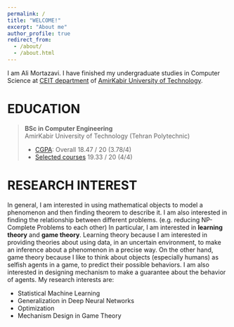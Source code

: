 ```yaml
---
permalink: /
title: "WELCOME!"
excerpt: "About me"
author_profile: true
redirect_from: 
  - /about/
  - /about.html
---
```

I am Ali Mortazavi. I have finished my undergraduate studies in Computer Science at [CEIT department](http://ceit.aut.ac.ir/autcms/home.htm?depurl=computer-engineering&lang=en) of [AmirKabir University of Technology](http://aut.ac.ir/aut/).
<br> 



EDUCATION
======
> **BSc in Computer Engineering** <br>
> AmirKabir University of Technology (Tehran Polytechnic)
> * [CGPA](https://github.com/AliMorty/AliMorty.github.io/raw/master/files/Transcript_Ali_Mortazavi.pdf):   Overall         18.47 / 20 (3.78/4)
> * [Selected courses](https://alimorty.github.io//education/)   19.33 / 20 (4/4) <br>
                                                                  
RESEARCH INTEREST
======
In general, I am interested in using mathematical objects to model a phenomenon and then finding theorem to describe it. I am also interested in finding the relationship between different problems. (e.g. reducing NP-Complete Problems to each other) In particular, I am interested in **learning theory** and **game theory**. Learning theory because I am interested in providing theories about using data, in an uncertain environment, to make an inference about a phenomenon in a precise way. On the other hand, game theory because I like to think about objects (especially humans) as selfish agents in a game, to predict their possible behaviors. I am also interested in designing mechanism to make a guarantee about the behavior of agents. 
My research interests are: <br>

*	Statistical Machine Learning
*	Generalization in Deep Neural Networks 
*	Optimization
*	Mechanism Design in Game Theory






  






